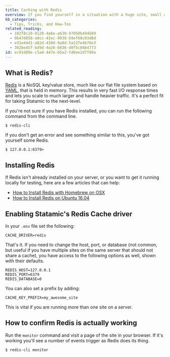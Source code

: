 ```yaml
---
title: Caching with Redis
overview: If you find yourself in a situation with a huge site, small amount of memory, and static caching isn’t an option, using a Redis cache may be a great way to increase site performance.
kb_categories:
  - Tips, Tricks, and How-Tos
related_reading:
  - 102f8c10-9120-4a6e-a630-97050b494b89
  - 0b47d058-a8cc-41ec-9938-b9ef68c03d8d
  - e31e44d1-a82d-438d-9a8d-5a22fe4b76e3
  - 302be45f-bd9d-4a26-b836-d0f5c84b4773
id: ec91d09e-c5a4-447e-b5a2-fd6ee2d7f89a
---
```

## What is Redis?
[Redis](https://redis.io/) is a NoSQL key/value store, much like our flat file system based on [YAML](/yaml), that is held in memory. This results in very fast I/O response times and lets you scale to much larger and handle heavier traffic. It's a perfect fit for taking Statamic to the next-level.

If you're not sure if you have Redis installed, you can run the following command from the command line.

```.language-terminal
$ redis-cli
```

If you don't get an error and see something similar to this, you've got yourself some Redis.

```.language-cli
$ 127.0.0.1:6379>
```

## Installing Redis

If Redis isn't already installed on your server, or you want to get it running locally for testing, here are a few articles that can help:

- [How to Install Redis with Homebrew on OSX](https://medium.com/@djamaldg/install-use-redis-on-macos-sierra-432ab426640e)
- [How to Install Redis on Ubuntu 16.04](https://www.digitalocean.com/community/tutorials/how-to-install-and-configure-redis-on-ubuntu-16-04)

## Enabling Statamic's Redis Cache driver

In your `.env` file set the following:

```.language-env
CACHE_DRIVER=redis
```

That's it. If you need to change the host, port, or database (not common, but useful if you have multiple sites on the same server that should not share a cache), you have access to the following options as well, shown with their defaults.

```.language-env
REDIS_HOST=127.0.0.1
REDIS_PORT=6379
REDIS_DATABASE=0
```

You can also set a prefix by adding:

```.language-env
CACHE_KEY_PREFIX=my_awesome_site
```

This is vital if you are running more than one site on a server.

## How to confirm Redis is actually working

Run the `monitor` command and visit a page of the site in your browser. If it's working you'll see a number of events trigger as Redis does its thing.

```.language-cli
$ redis-cli monitor
```
